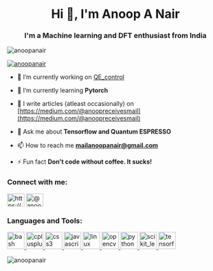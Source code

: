 <h1 align="center">Hi 👋, I'm Anoop A Nair</h1>
<h3 align="center">I'm a Machine learning and DFT enthusiast from India</h3>

<p align="left"> <img src="https://komarev.com/ghpvc/?username=anoopanair&label=Profile%20views&color=0e75b6&style=flat" alt="anoopanair" /> </p>

<p align="left"> <a href="#"><img src="https://github-profile-trophy.vercel.app/?username=anoopanair" alt="anoopanair" /></a> </p>

- 🔭 I’m currently working on [QE_control](https://github.com/AnoopANair/QE_control)

- 🌱 I’m currently learning **Pytorch**

- 📝 I write articles (atleast occasionally) on [https://medium.com/@anoopreceivesmail](https://medium.com/@anoopreceivesmail)

- 💬 Ask me about **Tensorflow and Quantum ESPRESSO**

- 📫 How to reach me **mailanoopanair@gmail.com**

- ⚡ Fun fact **Don't code without coffee. It sucks!**

<h3 align="left">Connect with me:</h3>
<p align="left">
<a href="https://linkedin.com/in/https://www.linkedin.com/in/anoopanair/" target="blank"><img align="center" src="https://cdn.jsdelivr.net/npm/simple-icons@3.0.1/icons/linkedin.svg" alt="https://www.linkedin.com/in/anoopanair/" height="30" width="40" /></a>
<a href="https://medium.com/@anoopreceivesmail" target="blank"><img align="center" src="https://cdn.jsdelivr.net/npm/simple-icons@3.0.1/icons/medium.svg" alt="@anoopreceivesmail" height="30" width="40" /></a>
</p>

<h3 align="left">Languages and Tools:</h3>
<p align="left"> <a href="https://www.gnu.org/software/bash/" target="_blank"> <img src="https://www.vectorlogo.zone/logos/gnu_bash/gnu_bash-icon.svg" alt="bash" width="40" height="40"/> </a> <a href="https://www.w3schools.com/cpp/" target="_blank"> <img src="https://devicons.github.io/devicon/devicon.git/icons/cplusplus/cplusplus-original.svg" alt="cplusplus" width="40" height="40"/> </a> <a href="https://www.w3schools.com/css/" target="_blank"> <img src="https://devicons.github.io/devicon/devicon.git/icons/css3/css3-original-wordmark.svg" alt="css3" width="40" height="40"/> </a> <a href="https://developer.mozilla.org/en-US/docs/Web/JavaScript" target="_blank"> <img src="https://devicons.github.io/devicon/devicon.git/icons/javascript/javascript-original.svg" alt="javascript" width="40" height="40"/> </a> <a href="https://www.linux.org/" target="_blank"> <img src="https://devicons.github.io/devicon/devicon.git/icons/linux/linux-original.svg" alt="linux" width="40" height="40"/> </a> <a href="https://opencv.org/" target="_blank"> <img src="https://www.vectorlogo.zone/logos/opencv/opencv-icon.svg" alt="opencv" width="40" height="40"/> </a> <a href="https://www.python.org" target="_blank"> <img src="https://devicons.github.io/devicon/devicon.git/icons/python/python-original.svg" alt="python" width="40" height="40"/> </a> <a href="https://scikit-learn.org/" target="_blank"> <img src="https://upload.wikimedia.org/wikipedia/commons/0/05/Scikit_learn_logo_small.svg" alt="scikit_learn" width="40" height="40"/> </a> <a href="https://www.tensorflow.org" target="_blank"> <img src="https://www.vectorlogo.zone/logos/tensorflow/tensorflow-icon.svg" alt="tensorflow" width="40" height="40"/> </a> </p>

<p><img align="center" src="https://github-readme-stats.vercel.app/api/top-langs?username=anoopanair&show_icons=true&locale=en&layout=compact" alt="anoopanair" /></p>
